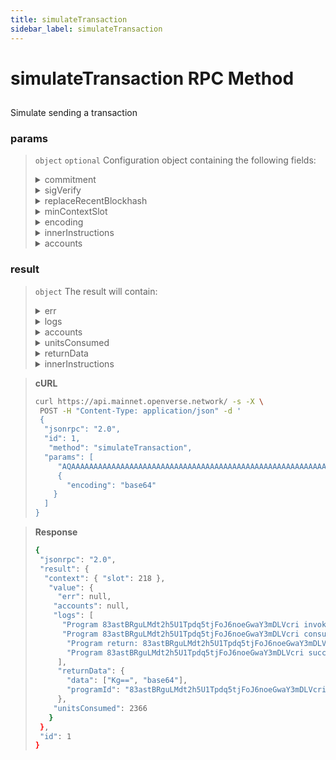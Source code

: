 ```yaml
---
title: simulateTransaction
sidebar_label: simulateTransaction
---
```

# simulateTransaction RPC Method

## 

Simulate sending a transaction

### params

>`object` `optional` Configuration object containing the following fields:
>
><details>
>  <summary>commitment</summary>
>
>   The commitment describes how finalized a block is at that point in time. See Configuring State Commitment.
>
></details>
>
><details>
>  <summary>sigVerify</summary>
>
>   If `true` the transaction signatures will be verified (conflicts with `replaceRecentBlockhash`)
>
></details>
>
><details>
>  <summary>replaceRecentBlockhash</summary>
>
>   If `true` the transaction recent blockhash will be replaced with the most recent blockhash (conflicts with `sigVerify`)
>
></details>
>
><details>
>  <summary>minContextSlot</summary>
>
>   The minimum slot that the request can be evaluated at
>
></details>
>
><details>
>  <summary>encoding</summary>
>
>   - Values: `base58` `base64`
>   - Default: `base58`
>
>   Encoding used for the transaction data. Values: base58 (*slow*, **DEPRECATED**), or base64.
>
></details>
>
><details>
>  <summary>innerInstructions</summary>
>
>   If `true` the response will include inner instructions. These inner instructions will be `jsonParsed` where possible, otherwise `json`.
>
></details>
>
><details>
>  <summary>accounts</summary>
>
>   Accounts configuration object containing the following fields:
>   - `addresses`: An array of accounts to return, as base-58 encoded strings
>   - `encoding`: Encoding for returned Account data. Note: jsonParsed encoding attempts to use program-specific state parsers to return more human-readable and explicit account state data. If jsonParsed is requested but a parser cannot be found, the field falls back to `base64` encoding, detectable when the returned `accounts.data` field is type `string`.
>
></details>


### result

>`object` The result will contain:
>
><details>
>  <summary>err</summary>
>
>   Error if transaction failed, null if transaction succeeded. See TransactionError definitions
>
></details>
>
><details>
>
>  <summary>logs</summary>
>
>   Array of log messages the transaction instructions output during execution, null if simulation failed before the transaction was able to execute
>
></details>
>
><details>
>  <summary>accounts</summary>
>
>   Array of accounts with the same length as the `accounts.addresses` array in the request. Each element is either:
>   - `null` - if the account doesn't exist or if err is not null
>   - An object containing:
>     - `lamports: <u64>`- number of lamports assigned to this account
>     - `owner: <string>` - base-58 encoded Pubkey of the program this account has been assigned to
>     - `data: <[string, encoding]|object>` - data associated with the account, either as encoded binary data or JSON format `{<program>: <state>}`
>     - `executable: <bool>` - boolean indicating if the account contains a program
>     - `rentEpoch: <u64>` - the epoch at which this account will next owe rent
>
></details>
>
><details>
>  <summary>unitsConsumed</summary>
>
>   The number of compute budget units consumed during the processing of this transaction
>
></details>
>
><details>
>  <summary>returnData</summary>
>
>   The most-recent return data generated by an instruction in the transaction, containing:
>   - `programId: <string>` - the program that generated the return data, as base-58 encoded Pubkey
>   - `data: <[string, encoding]>` - the return data itself, as base-64 encoded binary data
>
></details>
>
><details>
>  <summary>innerInstructions</summary>
>
>   Defined only if innerInstructions was set to true. The value is a list of inner instructions.
>
></details>

> **cURL**
> ```bash
>curl https://api.mainnet.openverse.network/ -s -X \
>  POST -H "Content-Type: application/json" -d ' 
>  {
>   "jsonrpc": "2.0",
>   "id": 1,
>    "method": "simulateTransaction",
>   "params": [
>      "AQAAAAAAAAAAAAAAAAAAAAAAAAAAAAAAAAAAAAAAAAAAAAAAAAAAAAAAAAAAAAAAAAAAAAAAAAAAAAAAAAAAAAABAAEDArczbMia1tLmq7zz4DinMNN0pJ1JtLdqIJPUw3YrGCzYAMHBsgN27lcgB6H2WQvFgyZuJYHa46puOQo9yQ8CVQbd9uHXZaGT2cvhRs7reawctIXtX1s3kTqM9YV+/wCp20C7Wj2aiuk5TReAXo+VTVg8QTHjs0UjNMMKCvpzZ+ABAgEBARU=",
>      {
>        "encoding": "base64"
>     }
>   ]
> }
>
>```


> **Response**
> ```bash
>{
>  "jsonrpc": "2.0",
>  "result": {
>   "context": { "slot": 218 },
>    "value": {
>      "err": null,
>     "accounts": null,
>     "logs": [
>       "Program 83astBRguLMdt2h5U1Tpdq5tjFoJ6noeGwaY3mDLVcri invoke [1]",
>       "Program 83astBRguLMdt2h5U1Tpdq5tjFoJ6noeGwaY3mDLVcri consumed 2366 of 1400000 compute units",
>        "Program return: 83astBRguLMdt2h5U1Tpdq5tjFoJ6noeGwaY3mDLVcri KgAAAAAAAAA=",
>        "Program 83astBRguLMdt2h5U1Tpdq5tjFoJ6noeGwaY3mDLVcri success"
>      ],
>      "returnData": {
>        "data": ["Kg==", "base64"],
>        "programId": "83astBRguLMdt2h5U1Tpdq5tjFoJ6noeGwaY3mDLVcri"
>      },
>     "unitsConsumed": 2366
>    }
>  },
>  "id": 1
>}
>```
